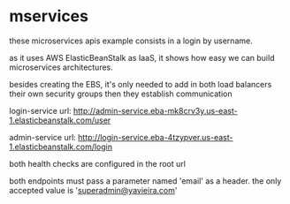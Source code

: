 # mservices

these microservices apis example consists in a login by username.

as it uses AWS ElasticBeanStalk as IaaS, it shows how easy we can build microservices architectures.

besides creating the EBS, it's only needed to add in both load balancers their own security groups then they establish communication

login-service url: http://admin-service.eba-mk8crv3y.us-east-1.elasticbeanstalk.com/user

admin-service url: http://login-service.eba-4tzypver.us-east-1.elasticbeanstalk.com/login

both health checks are configured in the root url

both endpoints must pass a parameter named 'email' as a header. the only accepted value is 'superadmin@yavieira.com'

